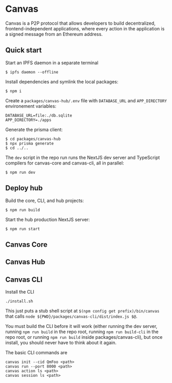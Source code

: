 # Canvas

Canvas is a P2P protocol that allows developers to build
decentralized, frontend-independent applications, where every action
in the application is a signed message from an Ethereum address.

## Quick start

Start an IPFS daemon in a separate terminal

```
$ ipfs daemon --offline
```

Install dependencies and symlink the local packages:

```
$ npm i
```

Create a `packages/canvas-hub/.env` file with `DATABASE_URL` and `APP_DIRECTORY` environement variables:

```
DATABASE_URL=file:./db.sqlite
APP_DIRECTORY=./apps
```

Generate the prisma client:

```
$ cd packages/canvas-hub
$ npx prisma generate
$ cd ../..
```

The `dev` script in the repo run runs the NextJS dev server and TypeScript compilers for canvas-core and canvas-cli, all in parallel:

```
$ npm run dev
```

## Deploy hub

Build the core, CLI, and hub projects:

```
$ npm run build
```

Start the hub production NextJS server:

```
$ npm run start
```

## Canvas Core

## Canvas Hub

## Canvas CLI

Install the CLI

```
./install.sh
```

This just puts a stub shell script at `$(npm config get prefix)/bin/canvas` that calls `node ${PWD}/packages/canvas-cli/dist/index.js $@`.

You must build the CLI before it will work (either running the dev server, running `npm run build` in the repo root, running `npm run build-cli` in the repo root, or running `npm run build` inside packages/canvas-cli), but once install, you should never have to think about it again.

The basic CLI commands are

```
canvas init --cid QmFoo <path>
canvas run --port 8000 <path>
canvas action ls <path>
canvas session ls <path>
```
